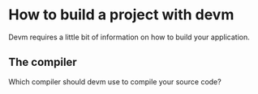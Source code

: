 # How to build a project with devm

Devm requires a little bit of information on how to build your application.

## The compiler

Which compiler should devm use to compile your source code?
